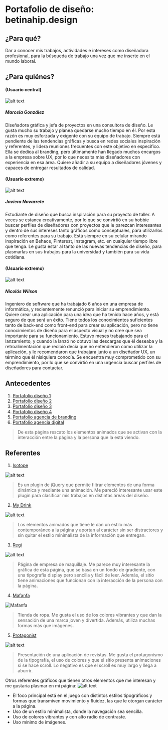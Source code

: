 # Portafolio de diseño: betinahip.design

## **¿Para qué?**

Dar a conocer mis trabajos, actividades e intereses como diseñadora profesional, para la búsqueda de trabajo una vez que me inserte en el mundo laboral.

## **¿Para quiénes?**  

#### (Usuario central)

![alt text](/imagenes-14/usuario-3.jpg)

##### Marcela González

Diseñadora gráfica y jefa de proyectos en una consultora de diseño. Le gusta mucho su trabajo y planea quedarse mucho tiempo en él. Por esta razón es muy esforzada y exigente con su equipo de trabajo. Siempre está pendiente de las tendencias gráficas y busca en redes sociales inspiración y referentes, y lidera reuniones frecuentes con este objetivo en específico. Ella se dedica al branding, pero últimamente han llegado muchos encargos a la empresa sobre UX, por lo que necesita más diseñadores con experiencia en esa área. Quiere añadir a su equipo a diseñadores jóvenes y capaces de entregar resultados de calidad.

#### (Usuario extremo)

![alt text](/imagenes-14/usuario-1.jpg)

##### Javiera Navarrete

Estudiante de diseño que busca inspiración para su proyecto de taller. A veces se estanca creativamente, por lo que se convirtió en su hobbie buscar perfiles de diseñadores con proyectos que le parezcan interesantes y dentro de sus intereses tanto gráficos como conceptuales, para utilizarlos como referentes para su trabajo. Está siempre en su celular mirando inspiración en Behace, Pinterest, Instagram, etc. en cualquier tiempo libre que tenga. Le gusta estar al tanto de las nuevas tendencias de diseño, para plasmarlas en sus trabajos para la universidad y también para su vida cotidiana. 

#### (Usuario extremo)

![alt text](/imagenes-14/usuario-2.jpg)
##### Nicolás Wilson

Ingeniero de software que ha trabajado 6 años en una empresa de informática, y recientemente renunció para iniciar su emprendimiento. Quiere crear una aplicación para una idea que ha tenido hace años, y está seguro de que será un éxito. Tiene todos los conocimientos suficientes tanto de back-end como front-end para crear su aplicación, pero no tiene conocimientos de diseño para el aspecto visual y no cree que sea importante para su funcionamiento. Estuvo meses trabajando para el lanzamiento, y cuando la lanzó no obtuvo las descargas que él deseaba y la retroalimentación que recibió decía que no entendieron como utilizar la aplicación, y le recomendaron que trabajara junto a un diseñador UX, un término que él nisiquiera conocía. Se encuentra muy comprometido con su emprendimiento, por lo que se convirtió en una urgencia buscar perfiles de diseñadores para contactar.


## **Antecedentes** 

1. [Portafolio diseño 1](http://allancoutachot.fr/)
2. [Portafolio diseño 2](https://www.anandupender.com/)
3. [Portafolio diseño 3](https://ztandesign.com/)
4. [Portafolio diseño 4](https://www.alexandermorris.co/)
5. [Portafolio agencia de branding](https://studioouam.com/en)
6. [Portafolio agencia digital](https://www.agencekali.fr/)
> De esta página rescato los elementos animados que se activan con la interacción entre la página y la persona que la está viendo. 


## **Referentes**

1. [Isotope](https://isotope.metafizzy.co/)

![alt text](/imagenes-14/isotope.png)
> Es un plugin de jQuery que permite filtrar elementos de una forma dinámica y mediante una animación. Me pareció interesante usar este plugin para clasificar mis trabajos en distintas áreas del diseño.

2. [My Drink](https://www.my-drink.ch/)

![alt text](/imagenes-14/mydrink.png)
> Los elementos animados que tiene le dan un estilo más contemporáneo a la página y aportan al carácter sin ser distractores y sin quitar el estilo minimalista de la información que entregan.

3. [Regi](https://regi.it/)

![alt text](/imagenes-14/regi.png)
> Página de empresa de maquillaje. Me parece muy interesante la gráfica de esta página, que se basa en un fondo de gradiente, con una tipografía display pero sencilla y fácil de leer. Además, el sitio tiene animaciones que funcionan con la interacción de la persona con la página. 

4. [Mafanfa](https://mafanfa.com/)

![Mafanfa](/imagenes-14/mafanfa.png)
> Tienda de ropa. Me gusta el uso de los colores vibrantes y que dan la sensación de una marca joven y divertida. Además, utiliza muchas formas más que imágenes.

5. [Protagonist](https://www.protagonist.app/#/)

![alt text](/imagenes/protagonist.png)
> Presentación de una aplicación de revistas. Me gusta el protagonismo de la tipografía, el uso de colores y que el sitio presenta animaciones si se hace scroll. Lo negativo es que el scroll es muy largo y llega a aburrir.

Otros referentes gráficos que tienen otros elementos que me interesan y me gustaría plasmar en mi página:
![alt text](/imagenes-14/referentes.png)

+ El foco principal está en el juego con distintos estilos tipográficos y formas que transmiven movimiento y fluidez, las que le otorgan carácter a la página. 
+ Uso de un estilo minimalista, donde la navegación sea sencilla. 
+ Uso de colores vibrantes y con alto radio de contraste. 
+ Uso mínimo de imágenes.
